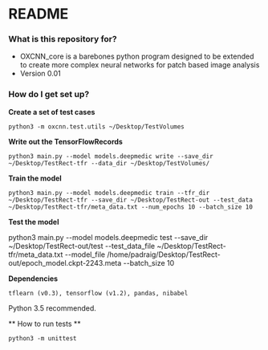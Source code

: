 # README #

### What is this repository for? ###

* OXCNN_core is a barebones python program designed to be extended to create more complex neural networks for patch based image analysis
* Version 0.01

### How do I get set up? ###

**Create a set of test cases** 

`python3 -m oxcnn.test.utils ~/Desktop/TestVolumes`

**Write out the TensorFlowRecords**

`python3 main.py --model models.deepmedic write --save_dir ~/Desktop/TestRect-tfr --data_dir ~/Desktop/TestVolumes/`

**Train the model**

`python3 main.py --model models.deepmedic train --tfr_dir ~/Desktop/TestRect-tfr --save_dir ~/Desktop/TestRect-out --test_data ~/Desktop/TestRect-tfr/meta_data.txt --num_epochs 10 --batch_size 10`

**Test the model**

python3 main.py --model models.deepmedic test --save_dir ~/Desktop/TestRect-out/test --test_data_file ~/Desktop/TestRect-tfr/meta_data.txt --model_file /home/padraig/Desktop/TestRect-out/epoch_model.ckpt-2243.meta --batch_size 10

**Dependencies**

`tflearn (v0.3), tensorflow (v1.2), pandas, nibabel`

Python 3.5 recommended.

** How to run tests **

`python3 -m unittest`